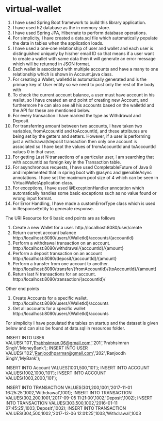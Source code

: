 # virtual-wallet
1. I have used Spring Boot framework to build this library application.
2.	I have used h2 database as the in memory store.
3.	I have used Spring JPA, Hibernate to perform database operations.
4.	For simplicity, I have created a data.sql file which automatically populate the data in tables when the application loads.
5.	I have used a one-one relationship of user and wallet and each user is distinguished uniquely by his/her email ID so that means if a user want to create a wallet with same data then it will generate an error message which will be returned in JSON format.
6.	Each wallet is associated with multiple accounts and have a many to one relationship which is shown in Account.java class.
7.	For creating a Wallet, walletId is automatically generated and is the primary key of User entity so we need to post only the rest of the body with 
8.	To check the current account balance, a user must have account in his wallet, so I have created an end point of creating new Account, and furthermore he can also see all his accounts based on the walletId and the API for these are mentioned below.
9.	For every transaction I have marked the type as Withdrawal and Deposit.
10.	For transferring amount between two accounts, I have taken two variables, fromAccountId and toAccountId, and these attributes are being set by the getters and setters. However, if a user is performing just a withdrawal/deposit transaction then only one account is associated so I have kept the values of  fromAccountId and toAccountId  values 0 in that case. 
11.	For getting Last N transactions of a particular user, I am searching that with accountId as foreign key in the Transaction table.
12.	For asynchronous requests, I have used CompletableFuture of Java 8 and implemented that in spring boot with @async and @enableAsync annotations. I have set the maximum pool size of 4 which can be seen in VirtualWalletApplication class. 
13.	For exceptions, I have used @ExceptionHandler annotation which automatically handles some basic exceptions such as no value found or wrong input format.
14.	For Error Handling, I have made a customErrorType class which is used in ResponseEntity to generate response.
 
The URI Resource for 6 basic end points are as follows
1.	Create a new Wallet for a user.
http://localhost:8080/user/create
2.	Return current account balance
http://localhost:8080/users/{WalletId}/accounts/{accountId}
3.	Perform a withdrawal transaction on an account.
http://localhost:8080/withdrawal/{accountId}/{amount}
4.	Perform a deposit transaction on an account
http://localhost:8080/deposit/{accountId}/{amount}
5.	Perform a transfer from one account to another.
http://localhost:8080/transfer/{fromAccountId}/{toAccountId}/{amount}
6.	Return last N transactions for an account.
http://localhost:8080/transaction/{accountId}/


Other end points
1.	Create Accounts for a specific wallet.
http://localhost:8080/users/{WalletId}/accounts
2.	Get all accounts for a specific wallet
http://localhost:8080/users/{WalletId}/accounts



For simplicity I have populated the tables on startup and the dataset is given below and can also be found at data.sql in resources folder.

INSERT INTO USER VALUES('101','Prabhsimran.06@gmail.com','201','Prabhsimran Singh','MoneyBank');
INSERT INTO USER VALUES('102','Ranjoodhparmar@gmail.com','202','Ranjoodh Singh','MyBank');

INSERT INTO Account VALUES(1001,500,'101');
INSERT INTO ACCOUNT VALUES(1002,1000,'101');
INSERT INTO ACCOUNT VALUES(1003,2000,'101');

INSERT INTO TRANSACTION VALUES(301,200,1001,'2017-11-01 16:25:25',1002,'Withdrawal',1001);
INSERT INTO TRANSACTION VALUES(302,200,1001,'2017-09-05 11:21:00',1002,'Deposit',1002);
INSERT INTO TRANSACTION VALUES(303,500,1002,'2016-01-11 07:45:25',1003,'Deposit',1002);
INSERT INTO TRANSACTION VALUES(304,500,1002,'2017-12-06 12:01:25',1003,'Withdrawal',1003
